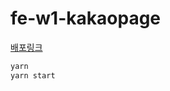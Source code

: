 # fe-w1-kakaopage

[배포링크](https://fe-w1-kakaopage.herokuapp.com/%EC%9B%B9%ED%88%B0?genre=%EC%9B%B9%ED%88%B0)

```bash
yarn
yarn start
```

